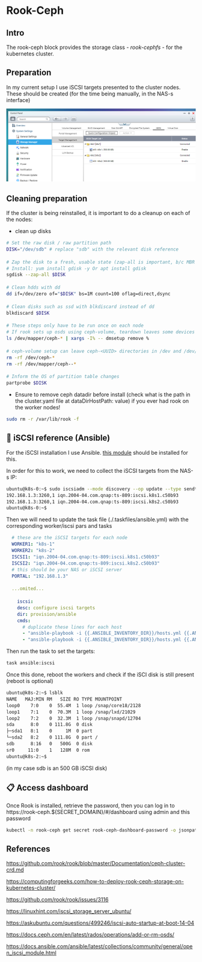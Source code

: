 # Rook-Ceph

## Intro

The rook-ceph block provides the storage class - *rook-cephfs* -  for the kubernetes cluster.

## Preparation

In my current setup I use iSCSI targets presented to the cluster nodes. These should be created (for the time being manually, in the NAS-s interface)

![iSCSi](images/NAS-ISCSI.png)

## Cleaning preparation

If the cluster is being reinstalled, it is important to do a cleanup on each of the nodes:

- clean up disks

```sh
# Set the raw disk / raw partition path
DISK="/dev/sdb" # replace "sdb" with the relevant disk reference

# Zap the disk to a fresh, usable state (zap-all is important, b/c MBR has to be clean)
# Install: yum install gdisk -y Or apt install gdisk
sgdisk --zap-all $DISK

# Clean hdds with dd
dd if=/dev/zero of="$DISK" bs=1M count=100 oflag=direct,dsync

# Clean disks such as ssd with blkdiscard instead of dd
blkdiscard $DISK

# These steps only have to be run once on each node
# If rook sets up osds using ceph-volume, teardown leaves some devices mapped that lock the disks.
ls /dev/mapper/ceph-* | xargs -I% -- dmsetup remove %

# ceph-volume setup can leave ceph-<UUID> directories in /dev and /dev/mapper (unnecessary clutter)
rm -rf /dev/ceph-*
rm -rf /dev/mapper/ceph--*

# Inform the OS of partition table changes
partprobe $DISK
```

- Ensure to remove ceph datadir before install (check what is the path in the cluster.yaml  file at dataDirHostPath:  value) if you ever had rook on the worker nodes!

```sh
sudo rm -r /var/lib/rook -f
```

## 🤖 iSCSI reference (Ansible)

For the iSCSI installation I use Ansible. [this module](https://docs.ansible.com/ansible/latest/collections/community/general/open_iscsi_module.html)  should be installed for this.

In order for this to work, we need to collect the iSCSI targets from the NAS-s IP:

```sh
ubuntu@k8s-0:~$ sudo iscsiadm --mode discovery --op update --type sendtargets --portal 192.168.1.3
192.168.1.3:3260,1 iqn.2004-04.com.qnap:ts-809:iscsi.k8s1.c50b93
192.168.1.3:3260,1 iqn.2004-04.com.qnap:ts-809:iscsi.k8s2.c50b93
ubuntu@k8s-0:~$
```

Then we will need to update the task file (./.taskfiles/ansible.yml) with the corresponding worker/iscsi pars and tasks

```yaml
  # these are the iSCSI targets for each node
  WORKER1: "k8s-1"
  WORKER2: "k8s-2"
  ISCSI1: "iqn.2004-04.com.qnap:ts-809:iscsi.k8s1.c50b93"
  ISCSI2: "iqn.2004-04.com.qnap:ts-809:iscsi.k8s2.c50b93"
  # this should be your NAS or iSCSI server
  PORTAL: "192.168.1.3"

  ...omited...

    iscsi:
    desc: configure iscsi targets
    dir: provision/ansible
    cmds:
      # duplicate these lines for each host
      - "ansible-playbook -i {{.ANSIBLE_INVENTORY_DIR}}/hosts.yml {{.ANSIBLE_PLAYBOOK_DIR}}/iscsi.yml --extra-vars 'target={{.WORKER1}} portal={{.PORTAL}} iSCSI={{.ISCSI1}}'"
      - "ansible-playbook -i {{.ANSIBLE_INVENTORY_DIR}}/hosts.yml {{.ANSIBLE_PLAYBOOK_DIR}}/iscsi.yml --extra-vars 'target={{.WORKER2}} portal={{.PORTAL}} iSCSI={{.ISCSI2}}'"

  ```

Then run the task to set the targets:

```sh
task ansible:iscsi
```

Once this done, reboot the workers and check if the iSCI disk is still present (reboot is optional)

```sh
ubuntu@k8s-2:~$ lsblk
NAME   MAJ:MIN RM   SIZE RO TYPE MOUNTPOINT
loop0    7:0    0  55.4M  1 loop /snap/core18/2128
loop1    7:1    0  70.3M  1 loop /snap/lxd/21029
loop2    7:2    0  32.3M  1 loop /snap/snapd/12704
sda      8:0    0 111.8G  0 disk
├─sda1   8:1    0     1M  0 part
└─sda2   8:2    0 111.8G  0 part /
sdb      8:16   0   500G  0 disk
sr0     11:0    1   128M  0 rom
ubuntu@k8s-2:~$
```

(in my case sdb is an 500 GB iSCSI disk)

## 📋 Access dashboard

Once Rook is installed, retrieve the password, then you can log in to https://rook-ceph.${SECRET_DOMAIN}/#/dashboard using admin and this password

```sh
kubectl -n rook-ceph get secret rook-ceph-dashboard-password -o jsonpath="{['data']['password']}" | base64 --decode && echo
```

## References

<https://github.com/rook/rook/blob/master/Documentation/ceph-cluster-crd.md>

<https://computingforgeeks.com/how-to-deploy-rook-ceph-storage-on-kubernetes-cluster/>

<https://github.com/rook/rook/issues/3116>

<https://linuxhint.com/iscsi_storage_server_ubuntu/>

<https://askubuntu.com/questions/499246/iscsi-auto-startup-at-boot-14-04>

<https://docs.ceph.com/en/latest/rados/operations/add-or-rm-osds/>

<https://docs.ansible.com/ansible/latest/collections/community/general/open_iscsi_module.html>

